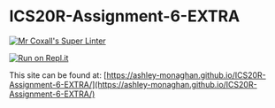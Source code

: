 # ICS20R-Assignment-6-EXTRA

[![Mr Coxall's Super Linter](https://github.com/ashley-monaghan/ICS20R-Assignment-6-EXTRA/workflows/Mr%20Coxall's%20Super%20Linter/badge.svg)](https://github.com/ashley-monaghan/ICS20R-Assignment-6-EXTRA/actions)

[![Run on Repl.it](https://repl.it/badge/github/ashley-monaghan/ICS20R-Assignment-6-EXTRA)](https://repl.it/github/ashley-monaghan/ICS20R-Assignment-6-EXTRA)

This site can be found at: [https://ashley-monaghan.github.io/ICS20R-Assignment-6-EXTRA/](https://ashley-monaghan.github.io/ICS20R-Assignment-6-EXTRA/)
